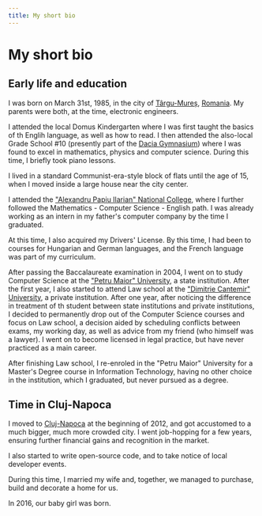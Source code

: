 ```yaml
---
title: My short bio
---
```


# My short bio

## Early life and education

I was born on March 31st, 1985, in the city of [Târgu-Mureș](https://en.wikipedia.org/wiki/T%C3%A2rgu_Mure%C8%99),
[Romania](https://en.wikipedia.org/wiki/Romania). My parents were both, at the time, electronic engineers.

I attended the local Domus Kindergarten where I was first taught the basics of th Englih language, as well as how to read. I then
attended the also-local Grade School #10 (presently part of the [Dacia Gymnasium](http://educatie.inmures.ro/despre-noi-gimnaziul-dacia-grpn16.html))
where I was found to excel in mathematics, physics and computer science. During this time, I briefly took piano lessons.

I lived in a standard Communist-era-style block of flats until the age of 15, when I moved inside a large house near the city center.

I attended the ["Alexandru Papiu Ilarian" National College](http://papiu.ro), where I further followed the Mathematics - Computer Science - English path.
I was already working as an intern in my father's computer company by the time I graduated.

At this time, I also acquired my Drivers' License. By this time, I had been to courses for Hungarian and German languages, and the French language was
part of my curriculum.

After passing the Baccalaureate examination in 2004, I went on to study Computer Science at the ["Petru Maior" University](http://www.upm.ro/), a state
institution. After the first year, I also started to attend Law school at the ["Dimitrie Cantemir" University](http://www.cantemir.ro/), a private
institution. After one year, after noticing the difference in treatment of th student between state institutions and private institutions, I decided
to permanently drop out of the Computer Science courses and focus on Law school, a decision aided by scheduling conflicts between exams, my working day,
as well as advice from my friend (who himself was a lawyer). I went on to become licensed in legal practice, but have never practiced as a main career.

After finishing Law school, I re-enroled in the "Petru Maior" University for a Master's Degree course in Information Technology, having no other choice
in the institution, which I graduated, but never pursued as a degree.

## Time in Cluj-Napoca

I moved to [Cluj-Napoca](https://en.wikipedia.org/wiki/Cluj-Napoca) at the beginning of 2012, and got accustomed to a much bigger, much more crowded city.
I went job-hopping for a few years, ensuring further financial gains and recognition in the market.

I also started to write open-source code, and to take notice of local developer events.

During this time, I married my wife and, together, we managed to purchase, build and decorate a home for us.

In 2016, our baby girl was born.